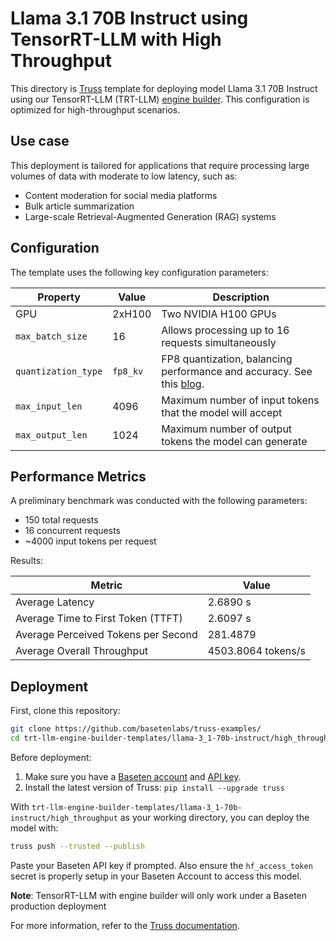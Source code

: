 # Llama 3.1 70B Instruct using TensorRT-LLM with High Throughput

This directory is [Truss](https://truss.baseten.co/) template for deploying model Llama 3.1 70B Instruct using our TensorRT-LLM (TRT-LLM) [engine builder](https://docs.baseten.co/performance/engine-builder-overview). This configuration is optimized for high-throughput scenarios.

## Use case

This deployment is tailored for applications that require processing large volumes of data with moderate to low latency, such as:
* Content moderation for social media platforms
* Bulk article summarization
* Large-scale Retrieval-Augmented Generation (RAG) systems

## Configuration

The template uses the following key configuration parameters:

| Property            | Value    | Description                                                                    |
| ------------------- | -------- | ------------------------------------------------------------------------------ |
| GPU                 | 2xH100   | Two NVIDIA H100 GPUs                                                           |
| `max_batch_size`    | 16       | Allows processing up to 16 requests simultaneously                             |
| `quantization_type` | `fp8_kv` | FP8 quantization, balancing performance and accuracy. See this [blog](https://www.baseten.co/blog/33-faster-llm-inference-with-fp8-quantization/). |
| `max_input_len`     | 4096     | Maximum number of input tokens that the model will accept                      |
| `max_output_len`    | 1024     | Maximum number of output tokens the model can generate                         |

## Performance Metrics

A preliminary benchmark was conducted with the following parameters:
- 150 total requests
- 16 concurrent requests
- ~4000 input tokens per request

Results:

| Metric                              | Value              |
| ----------------------------------- | ------------------ |
| Average Latency                     | 2.6890 s           |
| Average Time to First Token (TTFT)  | 2.6097 s           |
| Average Perceived Tokens per Second | 281.4879           |
| Average Overall Throughput          | 4503.8064 tokens/s |

## Deployment

First, clone this repository:

```sh
git clone https://github.com/basetenlabs/truss-examples/
cd trt-llm-engine-builder-templates/llama-3_1-70b-instruct/high_throughput
```

Before deployment:

1. Make sure you have a [Baseten account](https://app.baseten.co/signup) and [API key](https://app.baseten.co/settings/account/api_keys).
2. Install the latest version of Truss: `pip install --upgrade truss`

With `trt-llm-engine-builder-templates/llama-3_1-70b-instruct/high_throughput` as your working directory, you can deploy the model with:

```sh
truss push --trusted --publish
```

Paste your Baseten API key if prompted. Also ensure the `hf_access_token` secret is properly setup in your Baseten Account to access this model.

**Note**: TensorRT-LLM with engine builder will only work under a Baseten production deployment

For more information, refer to the [Truss documentation](https://docs.baseten.co/performance/engine-builder-overview).

